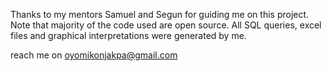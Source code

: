Thanks to my mentors Samuel and Segun for guiding me on this project.
Note that majority of the code used are open source.
All SQL queries, excel files and graphical interpretations were generated by me.

reach me on oyomikonjakpa@gmail.com
